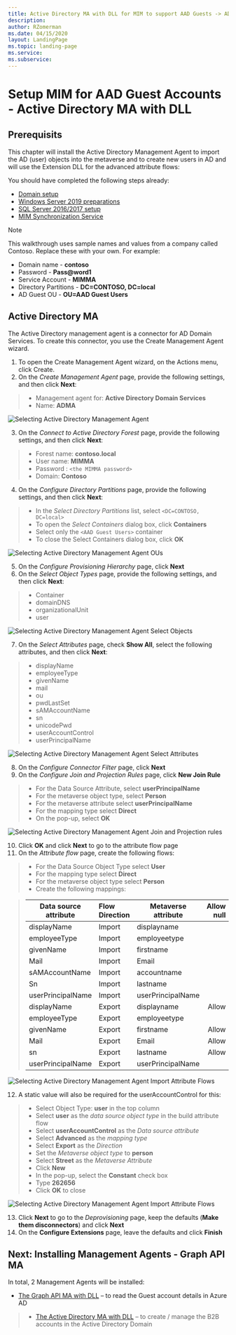 ```yaml
---
title: Active Directory MA with DLL for MIM to support AAD Guests -> AD
description: 
author: RZomerman
ms.date: 04/15/2020
layout: LandingPage
ms.topic: landing-page
ms.service: 
ms.subservice:
---
```


# Setup MIM for AAD Guest Accounts - Active Directory MA with DLL

## Prerequisits
This chapter will install the Active Directory Management Agent to import the AD (user) objects into the metaverse and to create new users in AD and will use the Extension DLL for the advanced attribute flows:

You should have completed the following steps already:

- [Domain setup](preparedomain.md)
- [Windows Server 2019 preparations](prepare-server-ws-2019.md)
- [SQL Server 2016/2017 setup](install-SQL-server.md)
- [MIM Synchronization Service](install-mim-sync-service.md)

> [!NOTE]
> This walkthrough uses sample names and values from a company called Contoso. Replace these with your own. For example:
> - Domain name - **contoso**
> - Password - **Pass@word1**
> - Service Account - **MIMMA**
> - Directory Partitions - **DC=CONTOSO, DC=local**
> - AD Guest OU - **OU=AAD Guest Users**

## Active Directory MA

The Active Directory management agent is a connector for AD Domain Services. To create this connector, you use the Create Management Agent wizard.
1. To open the Create Management Agent wizard, on the Actions menu, click Create.
2. On the _Create Management Agent_ page, provide the following settings, and then click **Next**:
> - Management agent for: **Active Directory Domain Services**
> - Name: **ADMA**

![Selecting Active Directory Management Agent](./images/1.ADMADLLCreateMA.png)

3. On the _Connect to Active Directory Forest_ page, provide the following settings, and then click **Next**:
> - Forest name: **contoso.local**
> - User name: **MIMMA**
> - Password : `<the MIMMA password>`
> - Domain: **Contoso**
4. On the _Configure Directory Partitions_ page, provide the following settings, and then click **Next**:
> - In the _Select Directory Partitions_ list, select `<DC=CONTOSO, DC=local>`
> - To open the _Select Containers_ dialog box, click **Containers**
> - Select only the `<AAD Guest Users>` container
> - To close the Select Containers dialog box, click **OK**

![Selecting Active Directory Management Agent OUs](./images/2.ADMASelectContainers.png)

5. On the _Configure Provisioning Hierarchy_ page, click **Next**
6. On the _Select Object Types_ page, provide the following settings, and then click **Next**:
> - Container
> - domainDNS
> - organizationalUnit
> - user

![Selecting Active Directory Management Agent Select Objects](./images/3.ADMASelectObjectTypes.png)

7. On the _Select Attributes_ page, check **Show All**, select the following attributes, and then click **Next**:
> - displayName
> - employeeType
> - givenName
> - mail
> - ou
> - pwdLastSet
> - sAMAccountName
> - sn
> - unicodePwd
> - userAccountControl
> - userPrincipalName

![Selecting Active Directory Management Agent Select Attributes](./images/4.ADMADLLSelectAttributes.png)

8. On the _Configure Connector Filter_ page, click **Next**
9. On the _Configure Join and Projection Rules_ page, click **New Join Rule**
> - For the Data Source Attribute, select **userPrincipalName**
> - For the metaverse object type, select **Person**
> - For the metaverse attribute select **userPrincipalName**
> - For the mapping type select **Direct**
> - On the pop-up, select **OK**

![Selecting Active Directory Management Agent Join and Projection rules](./images/5.ADMADLLJoinAndProjectionRules.png)

10.	Click **OK** and click **Next** to go to the attribute flow page
11.	On the _Attribute flow_ page, create the following flows:
> - For the Data Source Object Type select **User**
> - For the mapping type select **Direct**
> - For the metaverse object type select **Person**
> - Create the following mappings:

> |Data source attribute | Flow Direction | Metaverse attribute |Allow null |
> |-------------------|:------------------|---------------------|-----------:
> |displayName | Import| displayname|  |
> |employeeType | Import | employeetype | |
> |givenName | Import | firstname |  |
> |Mail| Import | Email |  |
> |sAMAccountName | Import | accountname  | |
> |Sn | Import | lastname |  |
> |userPrincipalName | Import | userPrincipalName | |
> |displayName | Export | displayname | Allow |
> |employeeType | Export | employeetype |
> |givenName | Export | firstname | Allow |
> |Mail | Export | Email | Allow |
> |sn | Export | lastname | Allow |
> |userPrincipalName | Export | userPrincipalName |

![Selecting Active Directory Management Agent Import Attribute Flows](./images/6.ADMADLLAttributeFlows.png)

12.	A static value will also be required for the userAccountControl for this: 
> - Select Object Type: **user** in the top column
> - Select **user** as the _data source object type_ in the build attribute flow
> - Select **userAccountControl** as the _Data source attribute_
> - Select **Advanced** as the _mapping type_
> - Select **Export** as the _Direction_
> - Set the _Metaverse object type_ to **person**
> - Select **Street** as the _Metaverse Attribute_
> - Click **New**
> - In the pop-up, select the **Constant** check box
> - Type **262656**
> - Click **OK** to close

![Selecting Active Directory Management Agent Import Attribute Flows](./images/7.ADMADLLAttributeFlowAdvanced.png)

13.	Click **Next** to go to the _Deprovisioning_ page, keep the defaults (**Make them disconnectors**) and click **Next**
14.	On the **Configure Extensions** page, leave the defaults and click **Finish**

## Next: Installing Management Agents - Graph API MA
In total, 2 Management Agents will be installed:
- [The Graph API MA with DLL](installing-GraphAPIMA-dll.md) – to read the Guest account details in Azure AD

> - [The Active Directory MA with DLL](installing-ADMA-dll-version.md) – to create / manage the B2B accounts in the Active Directory Domain
